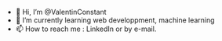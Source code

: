 - 👋 Hi, I’m @ValentinConstant
- 🌱 I’m currently learning web developpment, machine learning
- 📫 How to reach me : LinkedIn or by e-mail.

<!---
ValentinConstant/ValentinConstant is a ✨ special ✨ repository because its `README.md` (this file) appears on your GitHub profile.
You can click the Preview link to take a look at your changes.
--->
